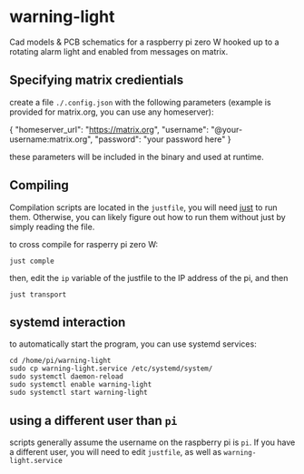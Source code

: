 # warning-light

Cad models & PCB schematics for a raspberry pi zero W hooked up to a rotating alarm light
and enabled from messages on matrix.

## Specifying matrix credientials

create a file `./.config.json` with the following parameters (example is provided for matrix.org,
you can use any homeserver):

{
	"homeserver_url": "https://matrix.org",
	"username": "@your-username:matrix.org",
	"password": "your password here"
}

these parameters will be included in the binary and used at runtime.

## Compiling

Compilation scripts are located in the `justfile`, you will need [just](https://github.com/casey/just) 
to run them. Otherwise, you can likely figure out how to run them without just by simply reading the file.

to cross compile for rasperry pi zero W:

```
just comple
```

then, edit the `ip` variable of the justfile to the IP address of the pi, and then

```
just transport
```

## systemd interaction

to automatically start the program, you can use systemd services:

```
cd /home/pi/warning-light 
sudo cp warning-light.service /etc/systemd/system/
sudo systemctl daemon-reload
sudo systemctl enable warning-light
sudo systemctl start warning-light
```

## using a different user than `pi`

scripts generally assume the username on the raspberry pi is `pi`. If you have a different user, you
will need to edit `justfile`, as well as `warning-light.service`
